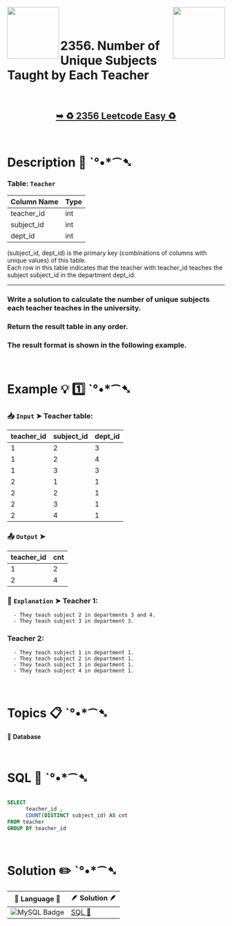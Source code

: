 
[<img align="left" src ="https://github.com/user-attachments/assets/c5e05cce-05ba-4f7d-8cea-67dc1112ab98" width = "120px" />](https://github.com/Prakhar-002/LEETCODE/tree/main/%F0%9F%93%9A%20Study%20%F0%9F%8E%A7%20Plan%20%F0%9F%91%A8%F0%9F%8F%BB%E2%80%8D%F0%9F%92%BB/%F0%9F%93%A6%20SQL%2050%20-%20%F0%9F%8C%BD%20Crack%20SQL%20Interview/%F0%9F%94%AC%20Examine%20Thoroughly%20%F0%9F%A7%AC/03%20Basic%20Aggregate%20Functions/Day%20%E2%9E%BA%2022%20%F0%9F%8C%BD%20550.%20Game%20Play%20Analysis%20IV)
[<img align="right" src ="https://github.com/user-attachments/assets/6614aa7c-a424-4349-b963-2111d9e9aa0d" width = "120px" />](https://github.com/Prakhar-002/LEETCODE/tree/main/%F0%9F%93%9A%20Study%20%F0%9F%8E%A7%20Plan%20%F0%9F%91%A8%F0%9F%8F%BB%E2%80%8D%F0%9F%92%BB/%F0%9F%93%A6%20SQL%2050%20-%20%F0%9F%8C%BD%20Crack%20SQL%20Interview/%F0%9F%94%AC%20Examine%20Thoroughly%20%F0%9F%A7%AC/04%20Sorting%20and%20Grouping/Day%20%E2%9E%BA%2024%20%F0%9F%8C%BD1141.%20User%20Activity%20for%20the%20Past%2030%20Days%20I)

</br>
</br>

# 2356. Number of Unique Subjects Taught by Each Teacher

</br>

<h2 align="center"> 

<a href="https://leetcode.com/problems/number-of-unique-subjects-taught-by-each-teacher/description/?envType=study-plan-v2&envId=top-sql-50"><strong>➥ ♻️ 2356 Leetcode Easy ♻️ </strong></a>
</h2>

</br>

# Description 📜 ˋ°•*⁀➷

### Table: `Teacher`

| Column Name | Type |
|-------------|------|
| teacher_id  | int  |
| subject_id  | int  |
| dept_id     | int  |


(subject_id, dept_id) is the primary key (combinations of columns with unique values) of this table.</br>
Each row in this table indicates that the teacher with teacher_id teaches the subject subject_id in the department dept_id.

---

### Write a solution to calculate the number of unique subjects each teacher teaches in the university.

### Return the result table in any order.

### The result format is shown in the following example.

</br>

# Example 💡 1️⃣ ˋ°•*⁀➷

  ### 📥 `Input`  ➤ Teacher table:

| teacher_id | subject_id | dept_id |
| ---------- | ---------- | ------- |
| 1          | 2          | 3       |
| 1          | 2          | 4       |
| 1          | 3          | 3       |
| 2          | 1          | 1       |
| 2          | 2          | 1       |
| 2          | 3          | 1       |
| 2          | 4          | 1       |

  ### 📤 `Output`  ➤

| teacher_id | cnt |
| ---------- | --- |
| 1          | 2   |
| 2          | 4   |

  ### 🔦 `Explanation`  ➤ Teacher 1:

      - They teach subject 2 in departments 3 and 4.
      - They teach subject 3 in department 3.

  ### Teacher 2:

      - They teach subject 1 in department 1.
      - They teach subject 2 in department 1.
      - They teach subject 3 in department 1.
      - They teach subject 4 in department 1.

</br>

# Topics 📋 ˋ°•*⁀➷

🔸 **Database**  </br>

</br>

# SQL 🕍 ˋ°•*⁀➷

```sql

SELECT 
      teacher_id ,
      COUNT(DISTINCT subject_id) AS cnt
FROM teacher 
GROUP BY teacher_id

```

</br>

# Solution ✏️ ˋ°•*⁀➷

| 📒 Language 📒  | 🪶 Solution 🪶 |
| ------------- | ------------- |
|  ![MySQL Badge](https://img.shields.io/badge/MySQL-4479A1?logo=mysql&logoColor=fff&style=for-the-badge)  | [SQL 🕍](https://github.com/Prakhar-002/LEETCODE/blob/main/%F0%9F%93%9A%20Study%20%F0%9F%8E%A7%20Plan%20%F0%9F%91%A8%F0%9F%8F%BB%E2%80%8D%F0%9F%92%BB/%F0%9F%93%A6%20SQL%2050%20-%20%F0%9F%8C%BD%20Crack%20SQL%20Interview/%F0%9F%94%AC%20Examine%20Thoroughly%20%F0%9F%A7%AC/04%20Sorting%20and%20Grouping/Day%20%E2%9E%BA%2023%20%F0%9F%8C%BD2356.%20Number%20of%20Unique%20Subjects%20Taught%20by%20Each%20Teacher/%F0%9F%95%8D%20SQL%20-%202356.%20Number%20of%20Unique%20S.sql) |